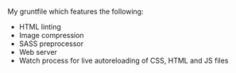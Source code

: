 My gruntfile which features the following:

* HTML linting
* Image compression
* SASS preprocessor
* Web server
* Watch process for live autoreloading of CSS, HTML and JS files